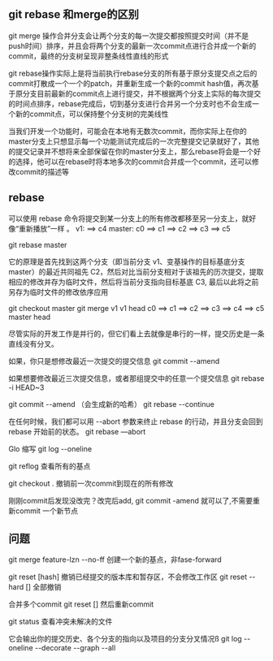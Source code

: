 ## git rebase 和merge的区别 

git merge 操作合并分支会让两个分支的每一次提交都按照提交时间（并不是push时间）排序，并且会将两个分支的最新一次commit点进行合并成一个新的commit，最终的分支树呈现非整条线性直线的形式

git rebase操作实际上是将当前执行rebase分支的所有基于原分支提交点之后的commit打散成一个一个的patch，并重新生成一个新的commit hash值，再次基于原分支目前最新的commit点上进行提交，并不根据两个分支上实际的每次提交的时间点排序，rebase完成后，切到基分支进行合并另一个分支时也不会生成一个新的commit点，可以保持整个分支树的完美线性 

当我们开发一个功能时，可能会在本地有无数次commit，而你实际上在你的master分支上只想显示每一个功能测试完成后的一次完整提交记录就好了，其他的提交记录并不想将来全部保留在你的master分支上，那么rebase将会是一个好的选择，他可以在rebase时将本地多次的commit合并成一个commit，还可以修改commit的描述等



## rebase 
可以使用 rebase 命令将提交到某一分支上的所有修改都移至另一分支上，就好像“重新播放”一样 。 
v1:                        ==>  c4
master:   c0 ==> c1 ==> c2 ==> c3 ==> c5

git rebase master 
 

 它的原理是首先找到这两个分支（即当前分支 v1、变基操作的目标基底分支 master）的最近共同祖先 C2，然后对比当前分支相对于该祖先的历次提交，提取相应的修改并存为临时文件，然后将当前分支指向目标基底 C3, 最后以此将之前另存为临时文件的修改依序应用 

 git checkout master 
 git merge v1 
v1                                   head
c0 ==> c1 ==> c2 ==> c3 ==> c4 ==> c5
master                                  head 



尽管实际的开发工作是并行的，但它们看上去就像是串行的一样，提交历史是一条直线没有分叉。

 


 如果，你只是想修改最近一次提交的提交信息 
 git commit --amend



 如果想要修改最近三次提交信息，或者那组提交中的任意一个提交信息 
 git rebase -i HEAD~3 

 git commit --amend  （会生成新的哈希）
 git rebase --continue 



在任何时候，我们都可以用 --abort 参数来终止 rebase 的行动，并且分支会回到 rebase 开始前的状态。
 git rebase —abort 





Glo    缩写   git log --oneline

git reflog 查看所有的基点


git checkout .   撤销前一次commit到现在的所有修改

刚刚commit后发现没改完？改完后add, git commit -amend 就可以了,不需要重新commit 一个新节点

## 问题 

git merge feature-lzn --no-ff 创建一个新的基点，非fase-forward  



git reset [hash]   撤销已经提交的版本库和暂存区，不会修改工作区
git reset --hard []  全部撤销 


合并多个commit 
git reset [] 
然后重新commit  


git status 查看冲突未解决的文件 



它会输出你的提交历史、各个分支的指向以及项目的分支分叉情况ß
git log --oneline --decorate --graph --all